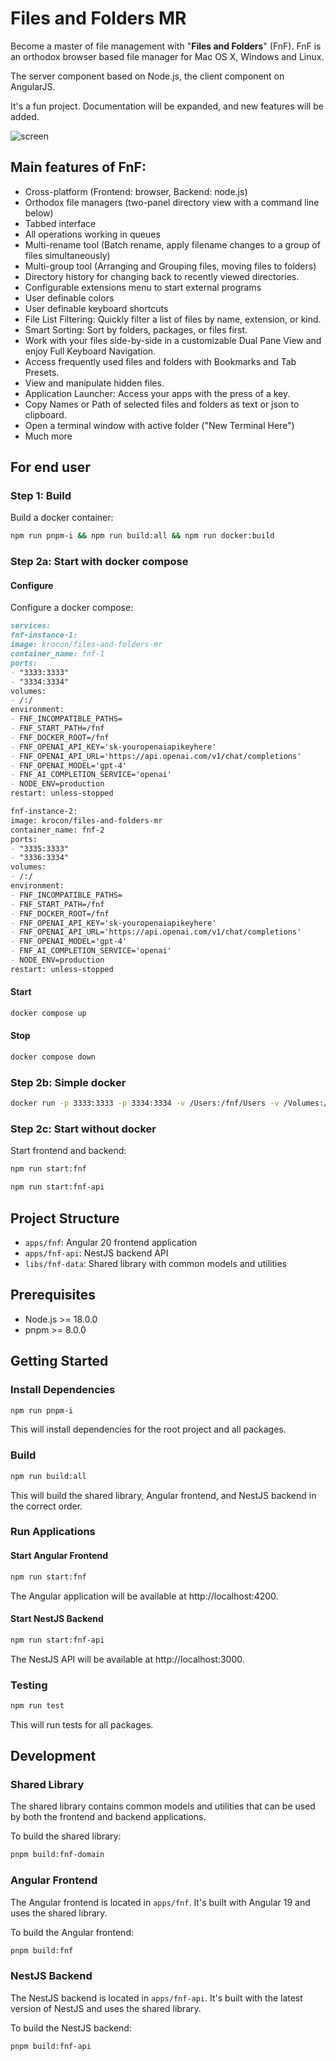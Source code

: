 # Files and Folders MR

Become a master of file management with "**Files and Folders**" (FnF). FnF is an orthodox browser based file manager for
Mac OS X, Windows and Linux.

The server component based on Node.js, the client component on AngularJS.

It's a fun project. Documentation will be expanded, and new features will be added.

![screen](https://cloud.githubusercontent.com/assets/11378781/14437724/ed962c40-0022-11e6-963f-523c2225df9b.png)

## Main features of FnF:

* Cross-platform (Frontend: browser, Backend: node.js)
* Orthodox file managers (two-panel directory view with a command line below)
* Tabbed interface
* All operations working in queues
* Multi-rename tool (Batch rename, apply filename changes to a group of files simultaneously)
* Multi-group tool (Arranging and Grouping files, moving files to folders)
* Directory history for changing back to recently viewed directories.
* Configurable extensions menu to start external programs
* User definable colors
* User definable keyboard shortcuts
* File List Filtering: Quickly filter a list of files by name, extension, or kind.
* Smart Sorting: Sort by folders, packages, or files first.
* Work with your files side-by-side in a customizable Dual Pane View and enjoy Full Keyboard Navigation.
* Access frequently used files and folders with Bookmarks and Tab Presets.
* View and manipulate hidden files.
* Application Launcher: Access your apps with the press of a key.
* Copy Names or Path of selected files and folders as text or json to clipboard.
* Open a terminal window with active folder ("New Terminal Here")
* Much more

## For end user

### Step 1: Build

Build a docker container:

```bash
npm run pnpm-i && npm run build:all && npm run docker:build
```

### Step 2a: Start with docker compose

#### Configure

Configure a docker compose:

```md
services:
fnf-instance-1:
image: krocon/files-and-folders-mr
container_name: fnf-1
ports:
- "3333:3333"
- "3334:3334"
volumes:
- /:/
environment:
- FNF_INCOMPATIBLE_PATHS=
- FNF_START_PATH=/fnf
- FNF_DOCKER_ROOT=/fnf
- FNF_OPENAI_API_KEY='sk-youropenaiapikeyhere'
- FNF_OPENAI_API_URL='https://api.openai.com/v1/chat/completions'
- FNF_OPENAI_MODEL='gpt-4'
- FNF_AI_COMPLETION_SERVICE='openai'
- NODE_ENV=production
restart: unless-stopped

fnf-instance-2:
image: krocon/files-and-folders-mr
container_name: fnf-2
ports:
- "3335:3333"
- "3336:3334"
volumes:
- /:/
environment:
- FNF_INCOMPATIBLE_PATHS=
- FNF_START_PATH=/fnf
- FNF_DOCKER_ROOT=/fnf
- FNF_OPENAI_API_KEY='sk-youropenaiapikeyhere'
- FNF_OPENAI_API_URL='https://api.openai.com/v1/chat/completions'
- FNF_OPENAI_MODEL='gpt-4'
- FNF_AI_COMPLETION_SERVICE='openai'
- NODE_ENV=production
restart: unless-stopped
```

#### Start

```bash
docker compose up
```

#### Stop

```bash
docker compose down
```

### Step 2b: Simple docker

```bash
docker run -p 3333:3333 -p 3334:3334 -v /Users:/fnf/Users -v /Volumes:/fnf/Volumes --name fnf --env=FNF_INCOMPATIBLE_PATHS='' --env=FNF_START_PATH='fnf' --env=NODE_ENV=production -d krocon/files-and-folders-mr

```

### Step 2c: Start without docker

Start frontend and backend:

```bash
npm run start:fnf
```

```bash
npm run start:fnf-api
```

## Project Structure

- `apps/fnf`: Angular 20 frontend application
- `apps/fnf-api`: NestJS backend API
- `libs/fnf-data`: Shared library with common models and utilities

## Prerequisites

- Node.js >= 18.0.0
- pnpm >= 8.0.0

## Getting Started

### Install Dependencies

```bash
npm run pnpm-i
```

This will install dependencies for the root project and all packages.

### Build

```bash
npm run build:all
```

This will build the shared library, Angular frontend, and NestJS backend in the correct order.

### Run Applications

#### Start Angular Frontend

```bash
npm run start:fnf
```

The Angular application will be available at http://localhost:4200.

#### Start NestJS Backend

```bash
npm run start:fnf-api
```

The NestJS API will be available at http://localhost:3000.

### Testing

```bash
npm run test
```

This will run tests for all packages.

## Development

### Shared Library

The shared library contains common models and utilities that can be used by both the frontend and backend applications.

To build the shared library:

```bash
pnpm build:fnf-domain
```

### Angular Frontend

The Angular frontend is located in `apps/fnf`. It's built with Angular 19 and uses the shared library.

To build the Angular frontend:

```bash
pnpm build:fnf
```

### NestJS Backend

The NestJS backend is located in `apps/fnf-api`. It's built with the latest version of NestJS and uses the shared library.

To build the NestJS backend:

```bash
pnpm build:fnf-api
```







